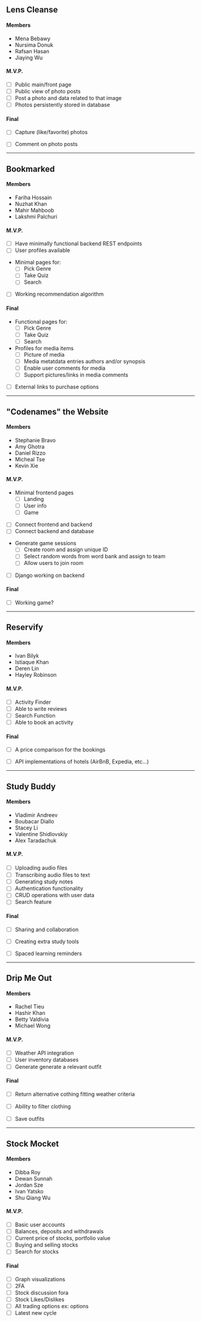 ## Lens Cleanse

#### Members
  - Mena Bebawy
  - Nursima Donuk
  - Rafsan Hasan
  - Jiaying Wu

#### M.V.P.
  - [ ] Public main/front page
  - [ ] Public view of photo posts
  - [ ] Post a photo and data related to that image
  - [ ] Photos persistently stored in database

#### Final
  - [ ] Capture (like/favorite) photos
  - [ ] Comment on photo posts


---


## Bookmarked

#### Members
  - Fariha Hossain
  - Nuzhat Khan
  - Mahir Mahboob
  - Lakshmi Palchuri

#### M.V.P.
  - [ ] Have minimally functional backend REST endpoints
  - [ ] User profiles available
  - Minimal pages for:
      - [ ] Pick Genre
      - [ ] Take Quiz
      - [ ] Search
  - [ ] Working recommendation algorithm

#### Final
  - Functional pages for:
      - [ ] Pick Genre
      - [ ] Take Quiz
      - [ ] Search
  - Profiles for media items
      - [ ] Picture of media
      - [ ] Media metatdata entries authors and/or synopsis
      - [ ] Enable user comments for media
      - [ ] Support pictures/links in media comments
  - [ ] External links to purchase options


---


## "Codenames" the Website

#### Members
  - Stephanie Bravo
  - Amy Ghotra
  - Daniel Rizzo
  - Micheal Tse
  - Kevin Xie

#### M.V.P.
  - Minimal frontend pages
      - [ ] Landing
      - [ ] User info
      - [ ] Game
  - [ ] Connect frontend and backend
  - [ ] Connect backend and database
  - Generate game sessions
      - [ ] Create room and assign unique ID
      - [ ] Select random words from word bank and assign to team
      - [ ] Allow users to join room
  - [ ] Django working on backend

#### Final
  - [ ] Working game?


---


## Reservify

#### Members
  - Ivan Bilyk
  - Istiaque Khan
  - Deren Lin
  - Hayley Robinson

#### M.V.P.
  - [ ] Activity Finder
  - [ ] Able to write reviews
  - [ ] Search Function
  - [ ] Able to book an activity

#### Final
  - [ ] A price comparison for the bookings
  - [ ] API implementations of hotels (AirBnB, Expedia, etc...)


---


## Study Buddy

#### Members
  - Vladimir Andreev
  - Boubacar Diallo
  - Stacey Li
  - Valentine Shidlovskiy
  - Alex Taradachuk

#### M.V.P.
  - [ ] Uploading audio ﬁles
  - [ ] Transcribing audio ﬁles to text
  - [ ] Generating study notes
  - [ ] Authentication functionality
  - [ ] CRUD operations with user data
  - [ ] Search feature

#### Final
  - [ ] Sharing and collaboration
  - [ ] Creating extra study tools
  - [ ] Spaced learning reminders


---


## Drip Me Out

#### Members
  - Rachel Tieu
  - Hashir Khan
  - Betty Valdivia
  - Michael Wong

#### M.V.P.
  - [ ] Weather API integration
  - [ ] User inventory databases
  - [ ] Generate generate a relevant outﬁt

#### Final
  - [ ] Return alternative cothing fitting weather criteria
  - [ ] Ability to ﬁlter clothing
  - [ ] Save outﬁts


---


## Stock Mocket

#### Members
  - Dibba Roy
  - Dewan Sunnah
  - Jordan Sze
  - Ivan Yatsko
  - Shu Qiang Wu

#### M.V.P.
  - [ ] Basic user accounts
  - [ ] Balances, deposits and withdrawals
  - [ ] Current price of stocks, portfolio value
  - [ ] Buying and selling stocks
  - [ ] Search for stocks

#### Final
  - [ ] Graph visualizations
  - [ ] 2FA
  - [ ] Stock discussion fora
  - [ ] Stock Likes/Dislikes
  - [ ] All trading options ex: options
  - [ ] Latest new cycle

